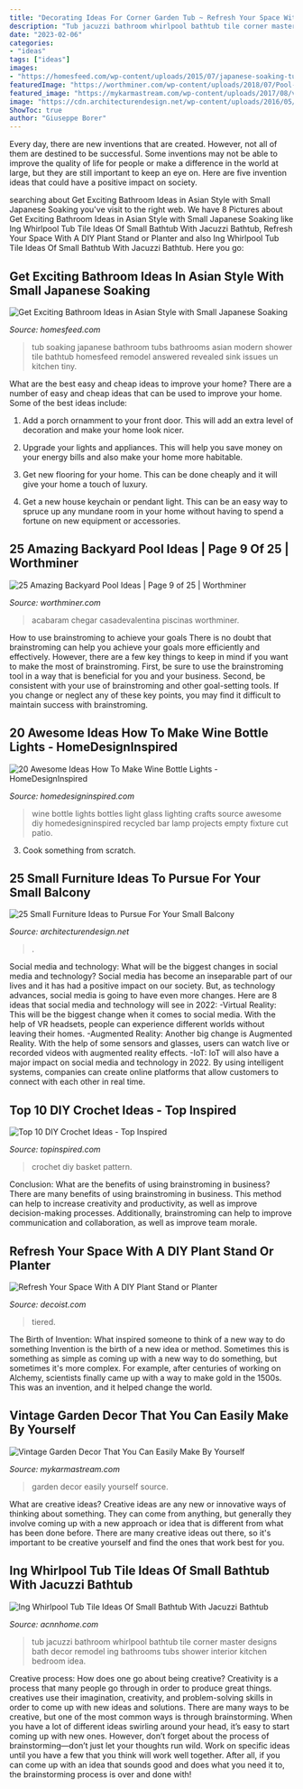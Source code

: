 ```yaml
---
title: "Decorating Ideas For Corner Garden Tub ~ Refresh Your Space With A Diy Plant Stand Or Planter"
description: "Tub jacuzzi bathroom whirlpool bathtub tile corner master designs bath decor remodel ing bathrooms tubs shower interior kitchen bedroom idea"
date: "2023-02-06"
categories:
- "ideas"
tags: ["ideas"]
images:
- "https://homesfeed.com/wp-content/uploads/2015/07/japanese-soaking-tub-small-in-silver-with-stairs-and-impressive-tile-on-bathroom-wall-suitable-for-small-bathroom-ideas.jpg"
featuredImage: "https://worthminer.com/wp-content/uploads/2018/07/Pool-9.jpg"
featured_image: "https://mykarmastream.com/wp-content/uploads/2017/08/vintage-garden-decor-12.jpg"
image: "https://cdn.architecturendesign.net/wp-content/uploads/2016/05/AD-Small-Furniture-Ideas-to-Pursue-For-Your-Small-Balcony-01.jpg"
ShowToc: true
author: "Giuseppe Borer"
---
```



Every day, there are new inventions that are created. However, not all of them are destined to be successful. Some inventions may not be able to improve the quality of life for people or make a difference in the world at large, but they are still important to keep an eye on. Here are five invention ideas that could have a positive impact on society.

	

		
searching about Get Exciting Bathroom Ideas in Asian Style with Small Japanese Soaking you've visit to the right web. We have 8 Pictures about Get Exciting Bathroom Ideas in Asian Style with Small Japanese Soaking like Ing Whirlpool Tub Tile Ideas Of Small Bathtub With Jacuzzi Bathtub, Refresh Your Space With A DIY Plant Stand or Planter and also Ing Whirlpool Tub Tile Ideas Of Small Bathtub With Jacuzzi Bathtub. Here you go:
		
    
## Get Exciting Bathroom Ideas In Asian Style With Small Japanese Soaking

<img loading=lazy src="https://homesfeed.com/wp-content/uploads/2015/07/japanese-soaking-tub-small-in-silver-with-stairs-and-impressive-tile-on-bathroom-wall-suitable-for-small-bathroom-ideas.jpg" onerror="this.onerror=null;this.src='https://tse3.mm.bing.net/th?id=OIP.rH1LLNsyuJjFqND_dhEskgHaKw&amp;pid=15.1';" alt="Get Exciting Bathroom Ideas in Asian Style with Small Japanese Soaking">

_Source: homesfeed.com_

>tub soaking japanese bathroom tubs bathrooms asian modern shower tile bathtub homesfeed remodel answered revealed sink issues un kitchen tiny. 

	

What are the best easy and cheap ideas to improve your home?
There are a number of easy and cheap ideas that can be used to improve your home. Some of the best ideas include:
1. Add a porch ornamment to your front door. This will add an extra level of decoration and make your home look nicer.

2. Upgrade your lights and appliances. This will help you save money on your energy bills and also make your home more habitable.

3. Get new flooring for your home. This can be done cheaply and it will give your home a touch of luxury.

4. Get a new house keychain or pendant light. This can be an easy way to spruce up any mundane room in your home without having to spend a fortune on new equipment or accessories.

    
## 25 Amazing Backyard Pool Ideas | Page 9 Of 25 | Worthminer

<img loading=lazy src="https://worthminer.com/wp-content/uploads/2018/07/Pool-9.jpg" onerror="this.onerror=null;this.src='https://tse2.mm.bing.net/th?id=OIP.2g8YqHm7d-GOaQdQVQbFfwHaLG&amp;pid=15.1';" alt="25 Amazing Backyard Pool Ideas | Page 9 of 25 | Worthminer">

_Source: worthminer.com_

>acabaram chegar casadevalentina piscinas worthminer. 

	

How to use brainstroming to achieve your goals
There is no doubt that brainstroming can help you achieve your goals more efficiently and effectively. However, there are a few key things to keep in mind if you want to make the most of brainstroming. First, be sure to use the brainstroming tool in a way that is beneficial for you and your business. Second, be consistent with your use of brainstroming and other goal-setting tools. If you change or neglect any of these key points, you may find it difficult to maintain success with brainstroming.

    
## 20 Awesome Ideas How To Make Wine Bottle Lights - HomeDesignInspired

<img loading=lazy src="http://www.homedesigninspired.com/wp-content/uploads/2016/04/Wine-Bottle-Lights-16.jpg" onerror="this.onerror=null;this.src='https://tse1.mm.bing.net/th?id=OIP._goYfEewzprPfF897sZeFAHaFj&amp;pid=15.1';" alt="20 Awesome Ideas How To Make Wine Bottle Lights - HomeDesignInspired">

_Source: homedesigninspired.com_

>wine bottle lights bottles light glass lighting crafts source awesome diy homedesigninspired recycled bar lamp projects empty fixture cut patio. 

	

3. Cook something from scratch.

    
## 25 Small Furniture Ideas To Pursue For Your Small Balcony

<img loading=lazy src="https://cdn.architecturendesign.net/wp-content/uploads/2016/05/AD-Small-Furniture-Ideas-to-Pursue-For-Your-Small-Balcony-01.jpg" onerror="this.onerror=null;this.src='https://tse4.mm.bing.net/th?id=OIP.OJ8U2r8CVhnHqIqnUiO4YQHaJ4&amp;pid=15.1';" alt="25 Small Furniture Ideas to Pursue For Your Small Balcony">

_Source: architecturendesign.net_

>. 

	

Social media and technology: What will be the biggest changes in social media and technology?
Social media has become an inseparable part of our lives and it has had a positive impact on our society. But, as technology advances, social media is going to have even more changes. Here are 8 ideas that social media and technology will see in 2022: 
-Virtual Reality: This will be the biggest change when it comes to social media. With the help of VR headsets, people can experience different worlds without leaving their homes. 
-Augmented Reality: Another big change is Augmented Reality. With the help of some sensors and glasses, users can watch live or recorded videos with augmented reality effects. 
-IoT: IoT will also have a major impact on social media and technology in 2022. By using intelligent systems, companies can create online platforms that allow customers to connect with each other in real time.

    
## Top 10 DIY Crochet Ideas - Top Inspired

<img loading=lazy src="https://topinspired.com/wp-content/uploads/2013/07/615.jpg" onerror="this.onerror=null;this.src='https://tse2.mm.bing.net/th?id=OIP.nOFxpQuFGmhSg3H6ayN22QHaHa&amp;pid=15.1';" alt="Top 10 DIY Crochet Ideas - Top Inspired">

_Source: topinspired.com_

>crochet diy basket pattern. 

	

Conclusion: What are the benefits of using brainstroming in business?
There are many benefits of using brainstroming in business. This method can help to increase creativity and productivity, as well as improve decision-making processes. Additionally, brainstroming can help to improve communication and collaboration, as well as improve team morale.

    
## Refresh Your Space With A DIY Plant Stand Or Planter

<img loading=lazy src="https://cdn.decoist.com/wp-content/uploads/2014/06/DIY-two-tiered-plant-stand.jpg" onerror="this.onerror=null;this.src='https://tse3.mm.bing.net/th?id=OIP.Tlq3_jAry015qoF3Y-G7twHaLH&amp;pid=15.1';" alt="Refresh Your Space With A DIY Plant Stand or Planter">

_Source: decoist.com_

>tiered. 

	

The Birth of Invention: What inspired someone to think of a new way to do something
Invention is the birth of a new idea or method. Sometimes this is something as simple as coming up with a new way to do something, but sometimes it's more complex. For example, after centuries of working on Alchemy, scientists finally came up with a way to make gold in the 1500s. This was an invention, and it helped change the world.

    
## Vintage Garden Decor That You Can Easily Make By Yourself

<img loading=lazy src="https://mykarmastream.com/wp-content/uploads/2017/08/vintage-garden-decor-12.jpg" onerror="this.onerror=null;this.src='https://tse4.mm.bing.net/th?id=OIP.XUpHMkjz1vYTgcB9a6d6mgHaKI&amp;pid=15.1';" alt="Vintage Garden Decor That You Can Easily Make By Yourself">

_Source: mykarmastream.com_

>garden decor easily yourself source. 

	

What are creative ideas?
Creative ideas are any new or innovative ways of thinking about something. They can come from anything, but generally they involve coming up with a new approach or idea that is different from what has been done before. There are many creative ideas out there, so it's important to be creative yourself and find the ones that work best for you.

    
## Ing Whirlpool Tub Tile Ideas Of Small Bathtub With Jacuzzi Bathtub

<img loading=lazy src="https://www.acnnhome.com/wp-content/uploads/2018/12/ing-whirlpool-tub-tile-ideas-of-small-bathtub-with-jacuzzi-bathtub-bathroom-small-536-738x658.jpg" onerror="this.onerror=null;this.src='https://tse1.mm.bing.net/th?id=OIP.vMTSlxZzmG8vUnSZ-gLlSQHaGm&amp;pid=15.1';" alt="Ing Whirlpool Tub Tile Ideas Of Small Bathtub With Jacuzzi Bathtub">

_Source: acnnhome.com_

>tub jacuzzi bathroom whirlpool bathtub tile corner master designs bath decor remodel ing bathrooms tubs shower interior kitchen bedroom idea. 

	

Creative process: How does one go about being creative?
Creativity is a process that many people go through in order to produce great things. creatives use their imagination, creativity, and problem-solving skills in order to come up with new ideas and solutions. There are many ways to be creative, but one of the most common ways is through brainstorming. When you have a lot of different ideas swirling around your head, it’s easy to start coming up with new ones. However, don’t forget about the process of brainstorming—don’t just let your thoughts run wild. Work on specific ideas until you have a few that you think will work well together. After all, if you can come up with an idea that sounds good and does what you need it to, the brainstorming process is over and done with!

